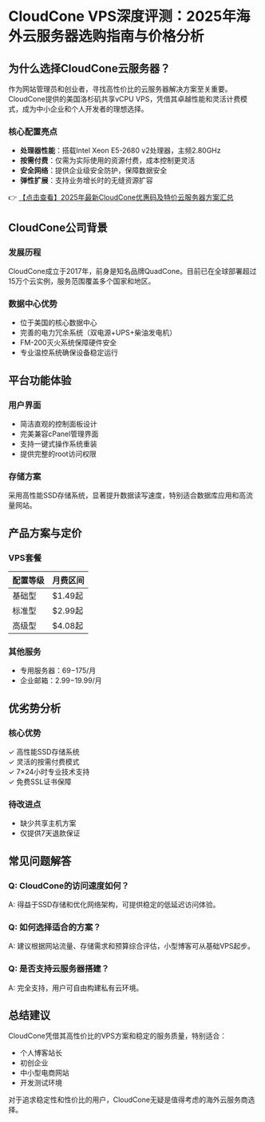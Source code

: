 # CloudCone VPS深度评测：2025年海外云服务器选购指南与价格分析

## 为什么选择CloudCone云服务器？

作为网站管理员和创业者，寻找高性价比的云服务器解决方案至关重要。CloudCone提供的美国洛杉矶共享vCPU VPS，凭借其卓越性能和灵活计费模式，成为中小企业和个人开发者的理想选择。

### 核心配置亮点
- **处理器性能**：搭载Intel Xeon E5-2680 v2处理器，主频2.80GHz
- **按需付费**：仅需为实际使用的资源付费，成本控制更灵活
- **安全网络**：提供企业级安全防护，保障数据安全
- **弹性扩展**：支持业务增长时的无缝资源扩容

👉 [【点击查看】2025年最新CloudCone优惠码及特价云服务器方案汇总](https://bit.ly/Cloudcone)

## CloudCone公司背景

### 发展历程
CloudCone成立于2017年，前身是知名品牌QuadCone。目前已在全球部署超过15万个云实例，服务范围覆盖多个国家和地区。

### 数据中心优势
- 位于美国的核心数据中心
- 完善的电力冗余系统（双电源+UPS+柴油发电机）
- FM-200灭火系统保障硬件安全
- 专业温控系统确保设备稳定运行

## 平台功能体验

### 用户界面
- 简洁直观的控制面板设计
- 完美兼容cPanel管理界面
- 支持一键式操作系统重装
- 提供完整的root访问权限

### 存储方案
采用高性能SSD存储系统，显著提升数据读写速度，特别适合数据库应用和高流量网站。

## 产品方案与定价

### VPS套餐
| 配置等级 | 月费区间 |
|---------|---------|
| 基础型   | $1.49起 |
| 标准型   | $2.99起 |
| 高级型   | $4.08起 |

### 其他服务
- 专用服务器：$69-$175/月
- 企业邮箱：$2.99-$19.99/月

## 优劣势分析

### 核心优势
✓ 高性能SSD存储系统  
✓ 灵活的按需付费模式  
✓ 7×24小时专业技术支持  
✓ 免费SSL证书保障  

### 待改进点
- 缺少共享主机方案
- 仅提供7天退款保证

## 常见问题解答

### Q: CloudCone的访问速度如何？
A: 得益于SSD存储和优化网络架构，可提供稳定的低延迟访问体验。

### Q: 如何选择适合的方案？
A: 建议根据网站流量、存储需求和预算综合评估，小型博客可从基础VPS起步。

### Q: 是否支持云服务器搭建？
A: 完全支持，用户可自由构建私有云环境。

## 总结建议

CloudCone凭借其高性价比的VPS方案和稳定的服务质量，特别适合：
- 个人博客站长
- 初创企业
- 中小型电商网站
- 开发测试环境

对于追求稳定性和性价比的用户，CloudCone无疑是值得考虑的海外云服务商选择。